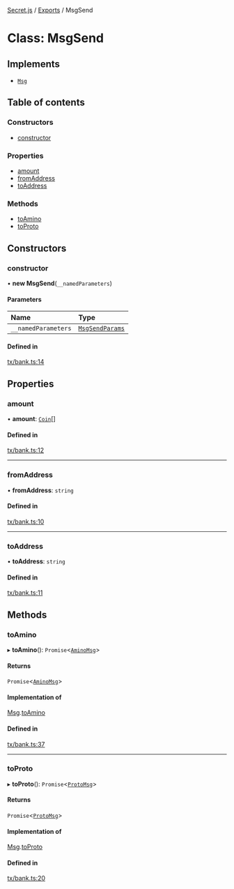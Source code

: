 [Secret.js](../README.md) / [Exports](../modules.md) / MsgSend

# Class: MsgSend

## Implements

- [`Msg`](../interfaces/Msg.md)

## Table of contents

### Constructors

- [constructor](MsgSend.md#constructor)

### Properties

- [amount](MsgSend.md#amount)
- [fromAddress](MsgSend.md#fromaddress)
- [toAddress](MsgSend.md#toaddress)

### Methods

- [toAmino](MsgSend.md#toamino)
- [toProto](MsgSend.md#toproto)

## Constructors

### constructor

• **new MsgSend**(`__namedParameters`)

#### Parameters

| Name | Type |
| :------ | :------ |
| `__namedParameters` | [`MsgSendParams`](../modules.md#msgsendparams) |

#### Defined in

[tx/bank.ts:14](https://github.com/scrtlabs/secret.js/blob/839fe3d/src/tx/bank.ts#L14)

## Properties

### amount

• **amount**: [`Coin`](../interfaces/Coin.md)[]

#### Defined in

[tx/bank.ts:12](https://github.com/scrtlabs/secret.js/blob/839fe3d/src/tx/bank.ts#L12)

___

### fromAddress

• **fromAddress**: `string`

#### Defined in

[tx/bank.ts:10](https://github.com/scrtlabs/secret.js/blob/839fe3d/src/tx/bank.ts#L10)

___

### toAddress

• **toAddress**: `string`

#### Defined in

[tx/bank.ts:11](https://github.com/scrtlabs/secret.js/blob/839fe3d/src/tx/bank.ts#L11)

## Methods

### toAmino

▸ **toAmino**(): `Promise`<[`AminoMsg`](../modules.md#aminomsg)\>

#### Returns

`Promise`<[`AminoMsg`](../modules.md#aminomsg)\>

#### Implementation of

[Msg](../interfaces/Msg.md).[toAmino](../interfaces/Msg.md#toamino)

#### Defined in

[tx/bank.ts:37](https://github.com/scrtlabs/secret.js/blob/839fe3d/src/tx/bank.ts#L37)

___

### toProto

▸ **toProto**(): `Promise`<[`ProtoMsg`](../interfaces/ProtoMsg.md)\>

#### Returns

`Promise`<[`ProtoMsg`](../interfaces/ProtoMsg.md)\>

#### Implementation of

[Msg](../interfaces/Msg.md).[toProto](../interfaces/Msg.md#toproto)

#### Defined in

[tx/bank.ts:20](https://github.com/scrtlabs/secret.js/blob/839fe3d/src/tx/bank.ts#L20)
